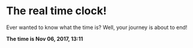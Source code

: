 # The real time clock!

Ever wanted to know what the time is? Well, your journey is about to end!

**The time is Nov 06, 2017, 13:11**
